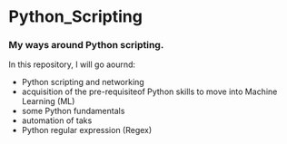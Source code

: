 # Python_Scripting

### My ways around Python scripting.

In this repository, I will go aournd:

 - Python scripting and networking
 - acquisition of the pre-requisiteof Python skills to move into Machine Learning (ML)
 - some Python fundamentals
 - automation of taks
 - Python regular expression (Regex)


